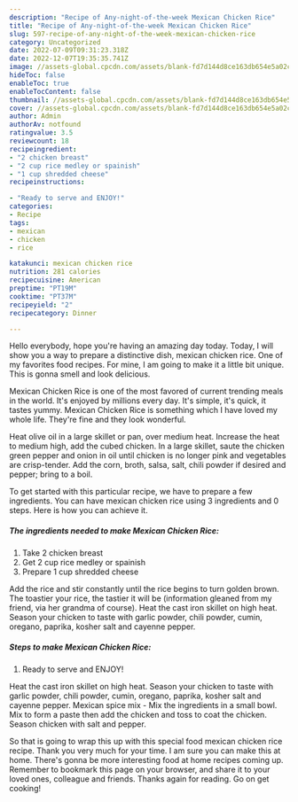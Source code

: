 ```yaml
---
description: "Recipe of Any-night-of-the-week Mexican Chicken Rice"
title: "Recipe of Any-night-of-the-week Mexican Chicken Rice"
slug: 597-recipe-of-any-night-of-the-week-mexican-chicken-rice
category: Uncategorized
date: 2022-07-09T09:31:23.318Z
date: 2022-12-07T19:35:35.741Z
image: //assets-global.cpcdn.com/assets/blank-fd7d144d8ce163db654e5a02c40b08a2775adb7897d16e4062681dc7e1b2800f.png
hideToc: false
enableToc: true
enableTocContent: false
thumbnail: //assets-global.cpcdn.com/assets/blank-fd7d144d8ce163db654e5a02c40b08a2775adb7897d16e4062681dc7e1b2800f.png
cover: //assets-global.cpcdn.com/assets/blank-fd7d144d8ce163db654e5a02c40b08a2775adb7897d16e4062681dc7e1b2800f.png
author: Admin
authorAv: notfound
ratingvalue: 3.5
reviewcount: 18
recipeingredient:
- "2 chicken breast"
- "2 cup rice medley or spainish"
- "1 cup shredded cheese"
recipeinstructions:

- "Ready to serve and ENJOY!"
categories:
- Recipe
tags:
- mexican
- chicken
- rice

katakunci: mexican chicken rice 
nutrition: 281 calories
recipecuisine: American
preptime: "PT19M"
cooktime: "PT37M"
recipeyield: "2"
recipecategory: Dinner

---
```



Hello everybody, hope you're having an amazing day today. Today, I will show you a way to prepare a distinctive dish, mexican chicken rice. One of my favorites food recipes. For mine, I am going to make it a little bit unique. This is gonna smell and look delicious.

Mexican Chicken Rice is one of the most favored of current trending meals in the world. It's enjoyed by millions every day. It's simple, it's quick, it tastes yummy. Mexican Chicken Rice is something which I have loved my whole life. They're fine and they look wonderful.

Heat olive oil in a large skillet or pan, over medium heat. Increase the heat to medium high, add the cubed chicken. In a large skillet, saute the chicken green pepper and onion in oil until chicken is no longer pink and vegetables are crisp-tender. Add the corn, broth, salsa, salt, chili powder if desired and pepper; bring to a boil.


To get started with this particular recipe, we have to prepare a few ingredients. You can have mexican chicken rice using 3 ingredients and 0 steps. Here is how you can achieve it.

<!--inarticleads1-->

##### The ingredients needed to make Mexican Chicken Rice:

1. Take 2 chicken breast
1. Get 2 cup rice medley or spainish
1. Prepare 1 cup shredded cheese


Add the rice and stir constantly until the rice begins to turn golden brown. The toastier your rice, the tastier it will be (information gleaned from my friend, via her grandma of course). Heat the cast iron skillet on high heat. Season your chicken to taste with garlic powder, chili powder, cumin, oregano, paprika, kosher salt and cayenne pepper. 

<!--inarticleads2-->

##### Steps to make Mexican Chicken Rice:


1. Ready to serve and ENJOY!

Heat the cast iron skillet on high heat. Season your chicken to taste with garlic powder, chili powder, cumin, oregano, paprika, kosher salt and cayenne pepper. Mexican spice mix - Mix the ingredients in a small bowl. Mix to form a paste then add the chicken and toss to coat the chicken. Season chicken with salt and pepper. 

So that is going to wrap this up with this special food mexican chicken rice recipe. Thank you very much for your time. I am sure you can make this at home. There's gonna be more interesting food at home recipes coming up. Remember to bookmark this page on your browser, and share it to your loved ones, colleague and friends. Thanks again for reading. Go on get cooking!
